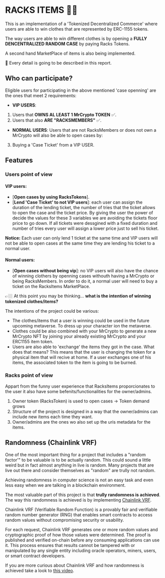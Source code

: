# RACKS ITEMS 👕👖

This is an implementation of a 'Tokenized Decentralized Commerce' where users are able to win clothes that are represented by ERC-1155 tokens.

The way users are able to win different clothes is by opening a **FULLY DENCENTRALIZED RANDOM CASE** by paying Racks Tokens.

A second hand MarketPlace of items is also being implemented.

🚨 Every detail is going to be described in this report.

## Who can participate?

Eligible users for participating in the above mentioned 'case openning' are the ones that meet 2 requirements:

- **VIP USERS**:
1. Users that **OWNS AL LEAST 1 MrCrypto TOKEN** ✅. 
2. Users that also **ARE "RACKSMEMBERS"** ✅.


- **NORMAL USERS**:
Users that are not RacksMembers or does not own a MrCrypto will also be able to open cases by:

3. Buying a 'Case Ticket' from a VIP USER. 

## Features
### Users point of view
#### VIP users: 
- [**Open cases by using RacksTokens**]. 
- [**Lend 'Case Ticket' to not VIP users**]: each user can assign the duration of the lending ticket, the number of tries that the ticket allows to open the case and the ticket price. By giving the user the power of decide the values for these 3 variables we are avoiding the tickets floor price to go down. If all tickets were dessgined with a fixed duration and number of tries every user will assign a lower price just to sell his ticket.

**Notice:** Each user can only lend 1 ticket at the same time and VIP users will not be able to open cases at the same time they are lending his ticket to a normal user.

#### Normal users:
- [**Open cases without being vip**]: no VIP users will also have the chance of winning clothers by openning cases withouth having a MrCrypto or being RacksMembers. In order to do it, a normal user will need to buy a ticket on the RacksItems MarketPlace.

👉🏼  At this point you may be thinking... **what is the intention of winning tokenized clothes/items?**

The intentions of the project could be various:

- The clothes/items that a user is winning could be used in the future upcoming metaverse. To dress up your character ion the metaverse.
- Clothes could be also combined with your MrCrypto to generate a new MrCrypto NFT by joining your already existing MrCrypto and your ERC1155 item token.
- Users are also able to 'exchange' the items they got in the case. What does that means? This means that the user is changing the token for a physical item that will recive at home. If a user exchanges one of his items, the associated token to the item is going to be burned.

### Racks point of view
Appart from the funny user experience that RacksItems proporcionates to the user it also have some befenits/functionalities for the owner/admins.

1. Owner token (RacksToken) is used to open cases -> Token demand grows
2. Structure of the project is designed in a way that the owner/admins can include new items each time they want.
3. Owner/admins are the ones wo also set up the uris metadata for the items.

## Randomness (Chainlink VRF)
One of the most important thing for a project that includes a "random factor'" to be valuable is to be actually random. This could sound a little weird but in fact almost anything in live is random. Many projects that are live out there and consider themselves as "random" are trully not random. 

Achieving randomness in computer science is not an easy task and even less easy when we are talking in a blockchain environment.

The most valuable part of this project is that **trully randomness is achieved**. The way this randomness is achieved is by implementing [Chainlink VRF](https://docs.chain.link/docs/chainlink-vrf/).

Chainlink VRF (Verifiable Random Function) is a provably fair and verifiable random number generator (RNG) that enables smart contracts to access random values without compromising security or usability.

For each request, Chainlink VRF generates one or more random values and cryptographic proof of how those values were determined. The proof is published and verified on-chain before any consuming applications can use it. This process ensures that results cannot be tampered with or manipulated by any single entity including oracle operators, miners, users, or smart contract developers. 

If you are more curious about Chainlink VRF and how randomness is achieved take a look to [this video](https://www.youtube.com/watch?v=rdJ5d8j1RCg&feature=emb_title).



